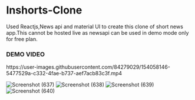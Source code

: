 # Inshorts-Clone
Used Reactjs,News api and material UI to create this clone of short news app.This cannot be hosted live as newsapi can be used in demo mode only for free plan.


<h3>DEMO VIDEO</h3>
https://user-images.githubusercontent.com/84279029/154058146-5477529a-c332-4fae-b737-aef7acb83c3f.mp4


![Screenshot (637)](https://user-images.githubusercontent.com/84279029/154533116-8174d7b0-7ab0-4e92-9f7e-0afbfef53739.png)
![Screenshot (638)](https://user-images.githubusercontent.com/84279029/154533146-5d50a6e0-a200-4309-9cf0-3e3cfb465695.png)
![Screenshot (639)](https://user-images.githubusercontent.com/84279029/154533163-381c7134-8586-46a7-b75e-99bbd8ce36b4.png)
![Screenshot (640)](https://user-images.githubusercontent.com/84279029/154533172-80d22f00-833b-4273-85f4-6d84539505d6.png)
